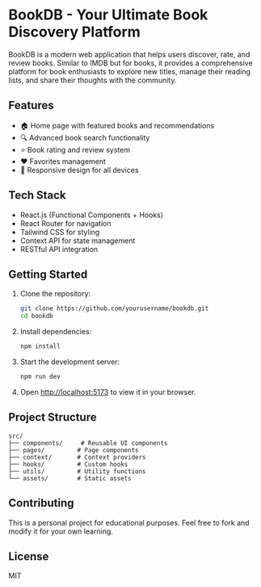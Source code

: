 # BookDB - Your Ultimate Book Discovery Platform

BookDB is a modern web application that helps users discover, rate, and review books. Similar to IMDB but for books, it provides a comprehensive platform for book enthusiasts to explore new titles, manage their reading lists, and share their thoughts with the community.

## Features

- 🏠 Home page with featured books and recommendations
- 🔍 Advanced book search functionality
- ⭐ Book rating and review system
- ❤️ Favorites management
- 📱 Responsive design for all devices

## Tech Stack

- React.js (Functional Components + Hooks)
- React Router for navigation
- Tailwind CSS for styling
- Context API for state management
- RESTful API integration

## Getting Started

1. Clone the repository:
   ```bash
   git clone https://github.com/yourusername/bookdb.git
   cd bookdb
   ```

2. Install dependencies:
   ```bash
   npm install
   ```

3. Start the development server:
   ```bash
   npm run dev
   ```

4. Open [http://localhost:5173](http://localhost:5173) to view it in your browser.

## Project Structure

```
src/
├── components/     # Reusable UI components
├── pages/         # Page components
├── context/       # Context providers
├── hooks/         # Custom hooks
├── utils/         # Utility functions
└── assets/        # Static assets
```

## Contributing

This is a personal project for educational purposes. Feel free to fork and modify it for your own learning.

## License

MIT
